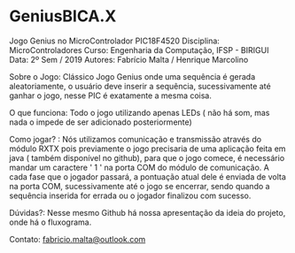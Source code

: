 # GeniusBICA.X
Jogo Genius no MicroControlador PIC18F4520
Disciplina: MicroControladores
Curso: Engenharia da Computação, IFSP - BIRIGUI
Data: 2º Sem / 2019
Autores: Fabrício Malta / Henrique Marcolino

Sobre o Jogo: Clássico Jogo Genius onde uma sequência é gerada aleatoriamente, o usuário deve inserir a sequência, sucessivamente
até ganhar o jogo, nesse PIC é exatamente a mesma coisa.

O que funciona: Todo o jogo utilizando apenas LEDs ( não há som, mas nada o impede de ser adicionado posteriormente)

Como jogar? : Nós utilizamos comunicação e transmissão através do módulo RXTX pois previamente o jogo precisaria de uma aplicação feita em java
( também disponível no github), para que o jogo comece, é necessário mandar um caractere ' 1 ' na porta COM do módulo de comunicação.
A cada fase que o jogador passará, a pontuação atual dele é enviada de volta na porta COM, sucessivamente até o jogo se encerrar, sendo quando a
sequência inserida for errada ou o jogador finalizou com sucesso.


Dúvidas?: Nesse mesmo Github há nossa apresentação da ideia do projeto, onde há o fluxograma.


Contato: fabricio.malta@outlook.com
